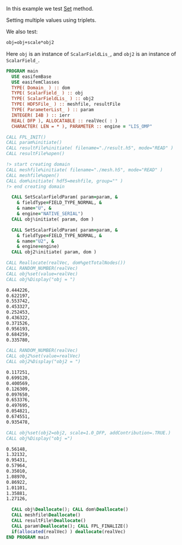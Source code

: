 In this example we test [Set](./Set.md) method.

Setting multiple values using triplets.

We also test:

```txt
obj=obj+scale*obj2
```

Here `obj` is an instance of `ScalarFieldLis_`, and `obj2` is an instance of `ScalarField_`.

```fortran
PROGRAM main
  USE easifemBase
  USE easifemClasses
  TYPE( Domain_ ) :: dom
  TYPE( ScalarField_ ) :: obj
  TYPE( ScalarFieldLis_ ) :: obj2
  TYPE( HDF5File_ ) :: meshfile, resultFile
  TYPE( ParameterList_ ) :: param
  INTEGER( I4B ) :: ierr
  REAL( DFP ), ALLOCATABLE :: realVec( : )
  CHARACTER( LEN = * ), PARAMETER :: engine = "LIS_OMP"
```

```fortran title="Open file for import"
CALL FPL_INIT()
CALL param%initiate()
CALL resultFile%initiate( filename="./result.h5", mode="READ" )
CALL resultFile%open()
```

```fortran title="read domain"
!> start creating domain
CALL meshfile%initiate( filename="./mesh.h5", mode="READ" )
CALL meshfile%open()
CALL dom%initiate( hdf5=meshfile, group="" )
!> end creating domain
```

```fortran title="initiate scalar field"
  CALL SetScalarFieldParam( param=param, &
    & fieldType=FIELD_TYPE_NORMAL, &
    & name="U", &
    & engine="NATIVE_SERIAL")
  CALL obj%initiate( param, dom )

  CALL SetScalarFieldParam( param=param, &
    & fieldType=FIELD_TYPE_NORMAL, &
    & name="U2", &
    & engine=engine)
  CALL obj2%initiate( param, dom )
```

```fortran title="Setting multiple values using triplets"
CALL Reallocate(realVec, dom%getTotalNodes())
CALL RANDOM_NUMBER(realVec)
CALL obj%set(value=realVec)
CALL obj%Display("obj = ")
```

```txt title="results"
0.444226,   
0.622197,   
0.553742,   
0.453327,   
0.252453,   
0.436322,   
0.371526,   
0.956193,   
0.684259,   
0.335780,
```

```fortran title="Setting multiple values using triplets"
CALL RANDOM_NUMBER(realVec)
CALL obj2%set(value=realVec)
CALL obj2%Display("obj2 = ")
```

```txt title="results"
0.117251,   
0.699120,   
0.400569,   
0.126309,   
0.097650,   
0.653376,   
0.497695,   
0.054821,   
0.674551,   
0.935478,
```

```fortran title="obj=obj+scale*obj2"
CALL obj%set(obj2=obj2, scale=1.0_DFP, addContribution=.TRUE.)
CALL obj%Display("obj =")
```

```txt title="results"
0.56148,   
1.32132,   
0.95431,   
0.57964,   
0.35010,   
1.08970,   
0.86922,   
1.01101,   
1.35881,   
1.27126,
```

```fortran title="Cleanup"
  CALL obj%Deallocate(); CALL dom%Deallocate()
  CALL meshfile%Deallocate()
  CALL resultFile%Deallocate()
  CALL param%Deallocate(); CALL FPL_FINALIZE()
  if(allocated(realVec) ) deallocate(realVec)
END PROGRAM main
```
